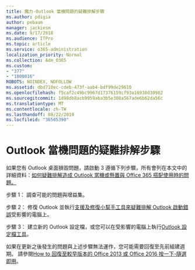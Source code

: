 ```yaml
---
title: 魔力-Outlook 當機問題的疑難排解步驟
ms.author: pdigia
author: pebaum
manager: jackiesm
ms.date: 9/17/2018
ms.audience: ITPro
ms.topic: article
ms.service: o365-administration
localization_priority: Normal
ms.collection: Adm_O365
ms.custom:
- "377"
- "1800016"
ROBOTS: NOINDEX, NOFOLLOW
ms.assetid: dbd710ec-cdeb-473f-aab4-bdf99de29610
ms.openlocfilehash: f5caf2c49bc9967d17376159cf93a16930d30982
ms.sourcegitcommit: 1d98db8acb9959aba3b5e308a567ade6b62da56c
ms.translationtype: MT
ms.contentlocale: zh-TW
ms.lasthandoff: 08/22/2019
ms.locfileid: "36505390"
---
```

# <a name="outlook-crash-troubleshooting-steps"></a>Outlook 當機問題的疑難排解步驟

如果您有 Outlook 桌面損毀問題，請啟動 3 遵循下列步驟，所有會列在本文中的詳細資料：[如何疑難排解造成 Outlook 當機或懸置與 Office 365 搭配使用時的問題。](https://support.microsoft.com/help/2413813/how-to-troubleshoot-issues-that-cause-outlook-to-crash-or-hang-when-us)
  
步驟 1： 調查可能的問題與增益集。
  
步驟 2： 修復 Outlook 並執行[支援及修復小幫手工具來疑難排解 Outlook 啟動錯誤](https://aka.ms/SaRA-OutlookWontStart)受影響的電腦上。
  
步驟 3： 建立新的 Outlook 設定檔，或您可以在受影響的電腦上執行[Outlook 設定檔工具](https://aka.ms/SaRA-OutlookSetupProfile)。
  
如果在更新之後發生的問題與上述步驟無法運作，您可能需要回復至先前組建週期。 請參閱[How to 回復至較早版本的 Office 2013 或 Office 2016 按一下-隨選即用](https://support.microsoft.com/help/2770432)。
  